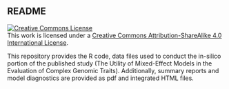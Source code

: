 ## README

<a rel="license" href="http://creativecommons.org/licenses/by-sa/4.0/"><img alt="Creative Commons License" style="border-width:0" src="https://i.creativecommons.org/l/by-sa/4.0/88x31.png" /></a><br />This work is licensed under a <a rel="license" href="http://creativecommons.org/licenses/by-sa/4.0/">Creative Commons Attribution-ShareAlike 4.0 International License</a>.

This repository provides the R code, data files used to conduct the in-silico portion of the published study (The Utility of Mixed-Effect Models in the Evaluation of Complex Genomic Traits). Additionally, summary reports and model diagnostics are provided as pdf and integrated HTML files.